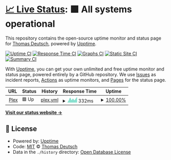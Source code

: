 # [📈 Live Status](https://monitoring.eighty-three.me): <!--live status--> **🟩 All systems operational**

This repository contains the open-source uptime monitor and status page for [Thomas Deutsch](https://monitoring.eighty-three.me), powered by [Upptime](https://github.com/upptime/upptime).

[![Uptime CI](https://github.com/tuxpeople/monitoring/workflows/Uptime%20CI/badge.svg)](https://github.com/tuxpeople/monitoring/actions?query=workflow%3A%22Uptime+CI%22)
[![Response Time CI](https://github.com/tuxpeople/monitoring/workflows/Response%20Time%20CI/badge.svg)](https://github.com/tuxpeople/monitoring/actions?query=workflow%3A%22Response+Time+CI%22)
[![Graphs CI](https://github.com/tuxpeople/monitoring/workflows/Graphs%20CI/badge.svg)](https://github.com/tuxpeople/monitoring/actions?query=workflow%3A%22Graphs+CI%22)
[![Static Site CI](https://github.com/tuxpeople/monitoring/workflows/Static%20Site%20CI/badge.svg)](https://github.com/tuxpeople/monitoring/actions?query=workflow%3A%22Static+Site+CI%22)
[![Summary CI](https://github.com/tuxpeople/monitoring/workflows/Summary%20CI/badge.svg)](https://github.com/tuxpeople/monitoring/actions?query=workflow%3A%22Summary+CI%22)

With [Upptime](https://upptime.js.org), you can get your own unlimited and free uptime monitor and status page, powered entirely by a GitHub repository. We use [Issues](https://github.com/tuxpeople/monitoring/issues) as incident reports, [Actions](https://github.com/tuxpeople/monitoring/actions) as uptime monitors, and [Pages](https://monitoring.eighty-three.me) for the status page.

<!--start: status pages-->
<!-- This summary is generated by Upptime (https://github.com/upptime/upptime) -->
<!-- Do not edit this manually, your changes will be overwritten -->
<!-- prettier-ignore -->
| URL | Status | History | Response Time | Uptime |
| --- | ------ | ------- | ------------- | ------ |
| <img alt="" src="https://icons.duckduckgo.com/ip3/plex.eighty-three.me.ico" height="13"> [Plex](http://plex.eighty-three.me:32400/identity) | 🟩 Up | [plex.yml](https://github.com/tuxpeople/monitoring/commits/HEAD/history/plex.yml) | <details><summary><img alt="Response time graph" src="./graphs/plex/response-time-week.png" height="20"> 332ms</summary><br><a href="https://monitoring.eighty-three.me/history/plex"><img alt="Response time 387" src="https://img.shields.io/endpoint?url=https%3A%2F%2Fraw.githubusercontent.com%2Ftuxpeople%2Fmonitoring%2FHEAD%2Fapi%2Fplex%2Fresponse-time.json"></a><br><a href="https://monitoring.eighty-three.me/history/plex"><img alt="24-hour response time 524" src="https://img.shields.io/endpoint?url=https%3A%2F%2Fraw.githubusercontent.com%2Ftuxpeople%2Fmonitoring%2FHEAD%2Fapi%2Fplex%2Fresponse-time-day.json"></a><br><a href="https://monitoring.eighty-three.me/history/plex"><img alt="7-day response time 332" src="https://img.shields.io/endpoint?url=https%3A%2F%2Fraw.githubusercontent.com%2Ftuxpeople%2Fmonitoring%2FHEAD%2Fapi%2Fplex%2Fresponse-time-week.json"></a><br><a href="https://monitoring.eighty-three.me/history/plex"><img alt="30-day response time 332" src="https://img.shields.io/endpoint?url=https%3A%2F%2Fraw.githubusercontent.com%2Ftuxpeople%2Fmonitoring%2FHEAD%2Fapi%2Fplex%2Fresponse-time-month.json"></a><br><a href="https://monitoring.eighty-three.me/history/plex"><img alt="1-year response time 387" src="https://img.shields.io/endpoint?url=https%3A%2F%2Fraw.githubusercontent.com%2Ftuxpeople%2Fmonitoring%2FHEAD%2Fapi%2Fplex%2Fresponse-time-year.json"></a></details> | <details><summary><a href="https://monitoring.eighty-three.me/history/plex">100.00%</a></summary><a href="https://monitoring.eighty-three.me/history/plex"><img alt="All-time uptime 100.00%" src="https://img.shields.io/endpoint?url=https%3A%2F%2Fraw.githubusercontent.com%2Ftuxpeople%2Fmonitoring%2FHEAD%2Fapi%2Fplex%2Fuptime.json"></a><br><a href="https://monitoring.eighty-three.me/history/plex"><img alt="24-hour uptime 100.00%" src="https://img.shields.io/endpoint?url=https%3A%2F%2Fraw.githubusercontent.com%2Ftuxpeople%2Fmonitoring%2FHEAD%2Fapi%2Fplex%2Fuptime-day.json"></a><br><a href="https://monitoring.eighty-three.me/history/plex"><img alt="7-day uptime 100.00%" src="https://img.shields.io/endpoint?url=https%3A%2F%2Fraw.githubusercontent.com%2Ftuxpeople%2Fmonitoring%2FHEAD%2Fapi%2Fplex%2Fuptime-week.json"></a><br><a href="https://monitoring.eighty-three.me/history/plex"><img alt="30-day uptime 100.00%" src="https://img.shields.io/endpoint?url=https%3A%2F%2Fraw.githubusercontent.com%2Ftuxpeople%2Fmonitoring%2FHEAD%2Fapi%2Fplex%2Fuptime-month.json"></a><br><a href="https://monitoring.eighty-three.me/history/plex"><img alt="1-year uptime 100.00%" src="https://img.shields.io/endpoint?url=https%3A%2F%2Fraw.githubusercontent.com%2Ftuxpeople%2Fmonitoring%2FHEAD%2Fapi%2Fplex%2Fuptime-year.json"></a></details>

<!--end: status pages-->

[**Visit our status website →**](https://monitoring.eighty-three.me)

## 📄 License

- Powered by: [Upptime](https://github.com/upptime/upptime)
- Code: [MIT](./LICENSE) © [Thomas Deutsch](https://monitoring.eighty-three.me)
- Data in the `./history` directory: [Open Database License](https://opendatacommons.org/licenses/odbl/1-0/)
